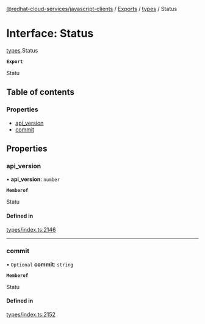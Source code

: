 [@redhat-cloud-services/javascript-clients](../README.md) / [Exports](../modules.md) / [types](../modules/types.md) / Status

# Interface: Status

[types](../modules/types.md).Status

**`Export`**

Statu

## Table of contents

### Properties

- [api\_version](types.Status.md#api_version)
- [commit](types.Status.md#commit)

## Properties

### api\_version

• **api\_version**: `number`

**`Memberof`**

Statu

#### Defined in

[types/index.ts:2146](https://github.com/RedHatInsights/javascript-clients/blob/main/packages/rbac/types/index.ts#L2146)

___

### commit

• `Optional` **commit**: `string`

**`Memberof`**

Statu

#### Defined in

[types/index.ts:2152](https://github.com/RedHatInsights/javascript-clients/blob/main/packages/rbac/types/index.ts#L2152)

